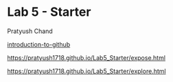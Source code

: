 # Lab 5 - Starter
Pratyush Chand


[introduction-to-github](https://github.com/pratyush1718/introduction-to-github)

https://pratyush1718.github.io/Lab5_Starter/expose.html

https://pratyush1718.github.io/Lab5_Starter/explore.html



